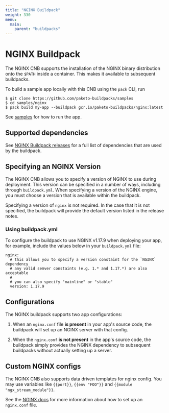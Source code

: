 ```yaml
---
title: "NGINX Buildpack"
weight: 330
menu:
  main:
    parent: "buildpacks"
---
```


# NGINX Buildpack

The NGINX CNB supports the installation of the NGINX binary distribution onto
the `$PATH` inside a container. This makes it available to subsequent
buildpacks.

To build a sample app locally with this CNB using the `pack` CLI, run
```
$ git clone https://github.com/paketo-buildpacks/samples
$ cd samples/nginx
$ pack build my-app --buildpack gcr.io/paketo-buildpacks/nginx:latest
```
See [samples](https://github.com/paketo-buildpacks/samples/tree/main/nginx)
for how to run the app.

## <a id="supported-dependencies"></a> Supported dependencies

See [NGINX Buildpack releases](https://github.com/paketo-buildpacks/nginx/releases)
for a full list of dependencies that are used by the buildpack.

## <a id="specifying-node-engine-version"></a> Specifying an NGINX Version

The NGINX CNB allows you to specify a version of NGINX to use during
deployment. This version can be specified in a number of ways, including
through `buildpack.yml`. When specifying a
version of the NGINX engine, you must choose a version that is available
within the buildpack.

Specifying a version of `nginx` is not required. In the case that it is not
specified, the buildpack will provide the default version listed in the release
notes.

### <a id='buildpack-yml'></a> Using buildpack.yml

To configure the buildpack to use NGINX v1.17.9 when deploying your app, for example,
include the values below in your `buildpack.yml` file:

```
nginx:
  # this allows you to specify a version constaint for the `NGINX` dependency
  # any valid semver constaints (e.g. 1.* and 1.17.*) are also acceptable
  #
  # you can also specify "mainline" or "stable"
  version: 1.17.9
```

## <a id="nginx-conf"></a> Configurations
The NGINX buildpack supports two app configurations:

1. When an `nginx.conf` file **is present** in your app's source code, the
   buildpack will set up an NGINX server with that config.

1. When the `nginx.conf` **is not present** in the app's source code, the
   buildpack simply provides the NGINX dependency to subsequent buildpacks
   without actually setting up a server.

## <a id="nginx-conf"></a> Custom NGINX configs

The NGINX CNB also supports data driven templates for nginx config. You may use
variables like `{{port}}`, `{{env "FOO"}}` and `{{module "ngx_stream_module"}}`.

See the [NGINX
docs](https://nginx.org/en/docs/beginners_guide.html#conf_structure) for more
information about how to set up an `nginx.conf` file.
